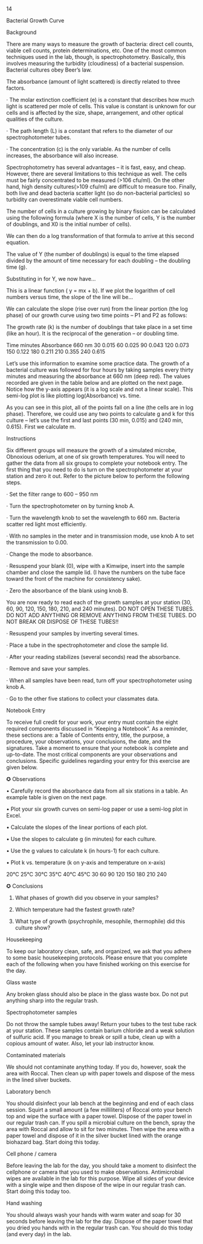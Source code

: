 14

Bacterial Growth Curve

Background

There are many ways to measure the growth of bacteria: direct cell counts, viable cell counts, protein determinations, etc. One of the most common techniques used in the lab, though, is spectrophotometry. Basically, this involves measuring the turbidity (cloudiness) of a bacterial suspension. Bacterial cultures obey Beer’s law.

The absorbance (amount of light scattered) is directly related to three factors.

· The molar extinction coefficient (e) is a constant that describes how much light is scattered per mole of cells. This value is constant is unknown for our cells and is affected by the size, shape, arrangement, and other optical qualities of the culture.

· The path length (L) is a constant that refers to the diameter of our spectrophotometer tubes.

· The concentration (c) is the only variable. As the number of cells increases, the absorbance will also increase.

Spectrophotometry has several advantages – it is fast, easy, and cheap. However, there are several limitations to this technique as well. The cells must be fairly concentrated to be measured (>106 cfu/ml). On the other hand, high density cultures(>109 cfu/ml) are difficult to measure too. Finally, both live and dead bacteria scatter light (so do non-bacterial particles) so turbidity can overestimate viable cell numbers.

The number of cells in a culture growing by binary fission can be calculated using the following formula (where X is the number of cells, Y is the number of doublings, and X0 is the initial number of cells).

We can then do a log transformation of that formula to arrive at this second equation.
   
The value of Y (the number of doublings) is equal to the time elapsed divided by the amount of time necessary for each doubling – the doubling time (g).

Substituting in for Y, we now have…

This is a linear function ( y = mx + b). If we plot the logarithm of cell numbers versus time, the slope of the line will be…

We can calculate the slope (rise over run) from the linear portion (the log phase) of our growth curve using two time points – P1 and P2 as follows:

The growth rate (k) is the number of doublings that take place in a set time (like an hour). It is the reciprocal of the generation – or doubling time.

Time minutes
Absorbance 660 nm
30    0.015
60    0.025
90    0.043
120    0.073
150    0.122
180    0.211
210    0.355
240    0.615

Let’s use this information to examine some practice data. The growth of a bacterial culture was followed for four hours by taking samples every thirty minutes and measuring the absorbance at 660 nm (deep red). The values recorded are given in the table below and are plotted on the next page. Notice how the y-axis appears (it is a log scale and not a linear scale). This semi-log plot is like plotting log(Absorbance) vs. time.

As you can see in this plot, all of the points fall on a line (the cells are in log phase). Therefore, we could use any two points to calculate g and k for this culture – let’s use the first and last points (30 min, 0.015) and (240 min, 0.615). First we calculate m.

Instructions

Six different groups will measure the growth of a simulated microbe, Obnoxious oderium, at one of six growth temperatures. You will need to gather the data from all six groups to complete your notebook entry. The first thing that you need to do is turn on the spectrophotometer at your station and zero it out. Refer to the picture below to perform the following steps.

· Set the filter range to 600 – 950 nm

· Turn the spectrophotometer on by turning knob A.

· Turn the wavelength knob to set the wavelength to 660 nm. Bacteria scatter red light most efficiently.

· With no samples in the meter and in transmission mode, use knob A to set the transmission to 0.00.

· Change the mode to absorbance.

· Resuspend your blank (0), wipe with a Kimwipe, insert into the sample chamber and close the sample lid. (I have the numbers on the tube face toward the front of the machine for consistency sake).

· Zero the absorbance of the blank using knob B.

You are now ready to read each of the growth samples at your station (30, 60, 90, 120, 150, 180, 210, and 240 minutes). DO NOT OPEN THESE TUBES. DO NOT ADD ANYTHING OR REMOVE ANYTHING FROM THESE TUBES. DO NOT BREAK OR DISPOSE OF THESE TUBES!!

· Resuspend your samples by inverting several times.

· Place a tube in the spectrophotometer and close the sample lid.

· After your reading stabilizes (several seconds) read the absorbance.

· Remove and save your samples.

· When all samples have been read, turn off your spectrophotometer using knob A.

· Go to the other five stations to collect your classmates data.

Notebook Entry

To receive full credit for your work, your entry must contain the eight required components discussed in “Keeping a Notebook”. As a reminder, these sections are: a Table of Contents entry, title, the purpose, a procedure, your observations, your conclusions, the date, and the signatures. Take a moment to ensure that your notebook is complete and up-to-date. The most critical components are your observations and conclusions. Specific guidelines regarding your entry for this exercise are given below.

✪ Observations

• Carefully record the absorbance data from all six stations in a table. An example table is given on the next page.

• Plot your six growth curves on semi-log paper or use a semi-log plot in Excel.

• Calculate the slopes of the linear portions of each plot.

• Use the slopes to calculate g (in minutes) for each culture.

• Use the g values to calculate k (in hours-1) for each culture.

• Plot k vs. temperature (k on y-axis and temperature on x-axis)

20°C
25°C
30°C
35°C
40°C
45°C
30
60
90
120
150
180
210
240

✪ Conclusions

1. What phases of growth did you observe in your samples?

2. Which temperature had the fastest growth rate?

3. What type of growth (psychrophile, mesophile, thermophile) did this culture show?

Housekeeping

To keep our laboratory clean, safe, and organized, we ask that you adhere to some basic housekeeping protocols. Please ensure that you complete each of the following when you have finished working on this exercise for the day.

Glass waste

Any broken glass should also be place in the glass waste box. Do not put anything sharp into the regular trash.

Spectrophotometer samples

Do not throw the sample tubes away! Return your tubes to the test tube rack at your station. These samples contain barium chloride and a weak solution of sulfuric acid. If you manage to break or spill a tube, clean up with a copious amount of water. Also, let your lab instructor know.

Contaminated materials

We should not contaminate anything today. If you do, however, soak the area with Roccal. Then clean up with paper towels and dispose of the mess in the lined silver buckets.

Laboratory bench

You should disinfect your lab bench at the beginning and end of each class session. Squirt a small amount (a few milliliters) of Roccal onto your bench top and wipe the surface with a paper towel. Dispose of the paper towel in our regular trash can. If you spill a microbial culture on the bench, spray the area with Roccal and allow to sit for two minutes. Then wipe the area with a paper towel and dispose of it in the silver bucket lined with the orange biohazard bag. Start doing this today.

Cell phone / camera

Before leaving the lab for the day, you should take a moment to disinfect the cellphone or camera that you used to make observations. Antimicrobial wipes are available in the lab for this purpose. Wipe all sides of your device with a single wipe and then dispose of the wipe in our regular trash can. Start doing this today too.

Hand washing

You should always wash your hands with warm water and soap for 30 seconds before leaving the lab for the day. Dispose of the paper towel that you dried you hands with in the regular trash can. You should do this today (and every day) in the lab.
